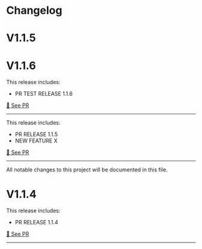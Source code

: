 # Changelog


# V1.1.5


# V1.1.6

This release includes:

- PR TEST RELEASE 1.1.6

[🔎 See PR](https://github.com/lucasroseti/sales-order-backend/pull/14)

---

This release includes:

- PR RELEASE 1.1.5
- NEW FEATURE X

[🔎 See PR](https://github.com/lucasroseti/sales-order-backend/pull/13)

---

All notable changes to this project will be documented in this file.

# V1.1.4

This release includes:

- PR RELEASE 1.1.4

[🔎 See PR](https://github.com/lucasroseti/sales-order-backend/pull/12)

---

